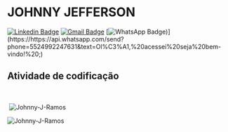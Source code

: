 <h1>JOHNNY JEFFERSON</h1>

[![Linkedin Badge](https://img.shields.io/badge/-Johnny-Jefferson-blue?style=flat-square&logo=Linkedin&logoColor=white&link=https://https:/www.linkedin.com/in/johnny-jefferson1010/)](https://https://www.linkedin.com/in/johnny-jefferson1010//)
[![Gmail Badge](https://img.shields.io/badge/-johnyjeffersonjr@hotmail.com-c14438?style=flat-square&logo=Gmail&logoColor=white&link=mailto:johnnyjeffersonjr@hotmail.com)](mailto:johnnyjeffersonjr@hotmail.com)
[![WhatsApp Badge](https://img.shields.io/badge/-WhatsApp-25D366?style=flat-square&logo=WhatsApp&logoColor=white&link=https://https://api.whatsapp.com/send?phone=5524992247631&text=Ol%C3%A1,%20acessei%20seja%20bem-vindo!%20;))](https://https://api.whatsapp.com/send?phone=5524992247631&text=Ol%C3%A1,%20acessei%20seja%20bem-vindo!%20;)

## Atividade de codificação

<br/>

<p>&nbsp;<img align="center" src="https://github-readme-stats.vercel.app/api?username=Johnny-J-Ramos&show_icons=true&locale=en" alt="Johnny-J-Ramos" /></p>

<p><img align="center" src="https://github-readme-streak-stats.herokuapp.com/?user=Johnny-J-Ramos&" alt="Johnny-J-Ramos" /></p>

<br/>
